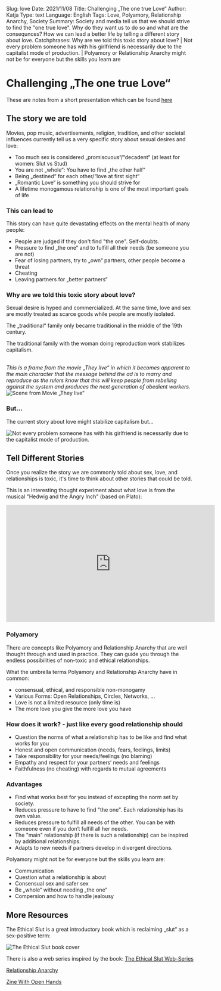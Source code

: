 Slug: love
Date: 2021/11/08
Title: Challenging „The one true Love“
Author: Katja
Type: text
Language: English
Tags: Love, Polyamory, Relationship Anarchy, Society
Summary: Society and media tell us that we should strive to find the "one true love". Why do they want us to do so and what are the consequnces? How we can lead a better life by telling a different story about love.
Catchphrases:  Why are we told this toxic story about love? | Not every problem someone has with his girlfriend is necessarily due to the capitalist mode of production. | Polyamory or Relationship Anarchy might not be for everyone but the skills you learn are

# Challenging „The one true Love“

These are notes from a short presentation which can be found <a href="/documents/love.pdf" target="__blank">here</a>

## The story we are told

Movies, pop music, advertisements, religion, tradition, and other societal influences currently tell us a very specific story about sexual desires and love:

* Too much sex is considered „promiscuous“/“decadent“ (at least for women: Slut vs Stud)
* You are not „whole“: You have to find „the other half“
* Being „destined“ for each other/“love at first sight“
* „Romantic Love“ is something you should strive for
* A lifetime monogamous relationship is one of the most important goals of life

### This can lead to

This story can have quite devastating effects on the mental health of many people:

* People are judged if they don't find "the one". Self-doubts.
* Pressure to find „the one“ and to fulfill all their needs (be someone you are not)
* Fear of losing partners, try to „own“ partners, other people become a threat
* Cheating
* Leaving partners for „better partners“


### Why are we told this toxic story about love?

Sexual desire is hyped and commercialized. At the same time, love and sex are mostly treated as scarce goods while people are mostly isolated.

The „traditional“ family only became traditional in the middle of the 19th century.

The traditional family with the woman doing reproduction work stabilizes capitalism.


<br/>
<i>This is a frame from the movie „They live“ in which it becomes apparent to the main character that the message behind the ad is to marry and reproduce as
the rulers know that this will keep people from rebelling against the system and produces the next generation of obedient workers.</i>

<img src="/images/love_marryandreproduce.jpg" alt="Scene from Movie „They live“">

### But...

The current story about love might stabilize capitalism but...

<img src="/images/love_capitalism.jpg" alt="Not every problem someone has with his girlfriend is necessarily due to the capitalist mode of production.">


## Tell Different Stories

Once you realize the story we are commonly told about sex, love, and relationships is toxic, it's time to
think about other stories that could be told.

This is an interesting thought experiment about what love is from the musical "Hedwig and the Angry Inch" (based on Plato):

<iframe width="560" height="315" src="https://www.youtube.com/embed/vJUNH-Fs4EA?rel=0" frameborder="0" allowfullscreen></iframe>

### Polyamory

There are concepts like Polyamory and Relationship Anarchy that are well thought through and used in practice.
They can guide you through the endless possibilities of non-toxic and ethical relationships.

What the umbrella terms Polyamory and Relationship Anarchy have in common:

* consensual, ethical, and responsible non-monogamy
* Various Forms: Open Relationships, Circles, Networks, ...
* Love is not a limited resource (only time is)
* The more love you give the more love you have


### How does it work? - just like every good relationship should

* Question the norms of what a relationship has to be like and find what works for you
* Honest and open communication (needs, fears, feelings, limits)
* Take responsibility for your needs/feelings (no blaming)
* Empathy and respect for your partners‘ needs and feelings
* Faithfulness (no cheating) with regards to mutual agreements

### Advantages

* Find what works best for you instead of excepting the norm set by society.
* Reduces pressure to have to find "the one". Each relationship has its own value.
* Reduces pressure to fulfill all needs of the other. You can be with someone even if you don‘t fulfill all her needs.
* The "main" relationship (if there is such a relationship) can be inspired by additional relationships.
* Adapts to new needs if partners develop in divergent directions.

Polyamory might not be for everyone but the skills you learn are:

* Communication
* Question what a relationship is about
* Consensual sex and safer sex
* Be „whole“ without needing „the one“
* Compersion and how to handle jealousy

## More Resources

The Ethical Slut is a great introductory book which is reclaiming „slut“ as a sex-positive term:

<img src="/images/love_ethical_slut.jpg" alt="The Ethical Slut book cover">

There is also a web series inspired by the book: <a href="https://www.youtube.com/channel/UCHL0tVF5VPueX1Oc6KXtpzA/playlists" target="__blank">The Ethical Slut Web-Series</a>

<a href="http://www.relationship-anarchy.com/" target="__blank">Relationship Anarchy</a>

<a href="/documents/withOpenHands_en.pdf" target="__blank">Zine With Open Hands</a>
